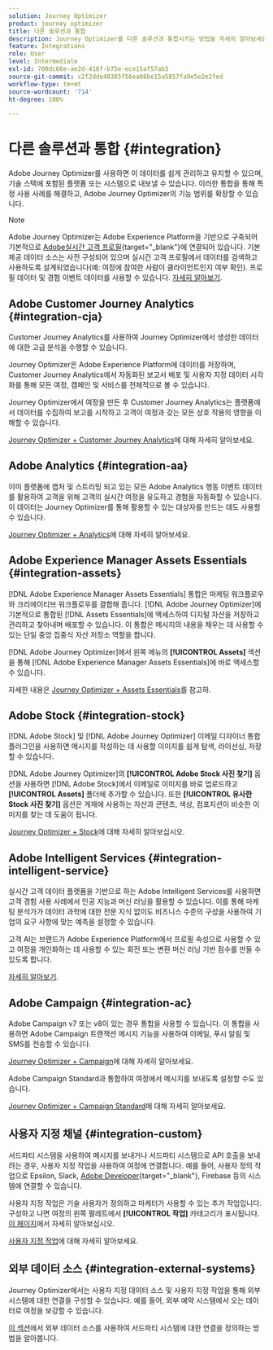 ```yaml
---
solution: Journey Optimizer
product: journey optimizer
title: 다른 솔루션과 통합
description: Journey Optimizer를 다른 솔루션과 통합시키는 방법을 자세히 알아보세요.
feature: Integrations
role: User
level: Intermediate
exl-id: 700dc66e-ae2d-418f-b75e-ece15af57ab3
source-git-commit: c2f2dde40385f56ea86be15a5857fa9e5e2e2fed
workflow-type: tm+mt
source-wordcount: '714'
ht-degree: 100%

---
```


# 다른 솔루션과 통합 {#integration}

Adobe Journey Optimizer를 사용하면 이 데이터를 쉽게 관리하고 유지할 수 있으며, 기술 스택에 포함된 플랫폼 또는 시스템으로 내보낼 수 있습니다. 이러한 통합을 통해 특정 사용 사례를 해결하고, Adobe Journey Optimizer의 기능 범위를 확장할 수 있습니다.

>[!NOTE]
>
> Adobe Journey Optimizer는 Adobe Experience Platform을 기반으로 구축되어 기본적으로 [Adobe실시간 고객 프로필](https://experienceleague.adobe.com/docs/experience-platform/profile/home.html?lang=ko){target="_blank"}에 연결되어 있습니다. 기본 제공 데이터 소스는 사전 구성되어 있으며 실시간 고객 프로필에서 데이터를 검색하고 사용하도록 설계되었습니다(예: 여정에 참여한 사람이 클라이언트인지 여부 확인). 프로필 데이터 및 경험 이벤트 데이터를 사용할 수 있습니다. [자세히 알아보기](../datasource/adobe-experience-platform-data-source.md).
>

## Adobe Customer Journey Analytics {#integration-cja}

Customer Journey Analytics를 사용하여 Journey Optimizer에서 생성한 데이터에 대한 고급 분석을 수행할 수 있습니다.

Journey Optimizer은 Adobe Experience Platform에 데이터를 저장하며, Customer Journey Analytics에서 자동화된 보고서 배포 및 사용자 지정 데이터 시각화를 통해 모든 여정, 캠페인 및 서비스를 전체적으로 볼 수 있습니다.

Journey Optimizer에서 여정을 만든 후 Customer Journey Analytics는 플랫폼에서 데이터를 수집하여 보고를 시작하고 고객이 여정과 갖는 모든 상호 작용의 영향을 이해할 수 있습니다.

[Journey Optimizer + Customer Journey Analytics](../reports/cja-ajo.md)에 대해 자세히 알아보세요.

## Adobe Analytics {#integration-aa}

이미 플랫폼에 캡처 및 스트리밍 되고 있는 모든 Adobe Analytics 행동 이벤트 데이터를 활용하여 고객을 위해 고객의 실시간 여정을 유도하고 경험을 자동화할 수 있습니다. 이 데이터는 Journey Optimizer를 통해 활용할 수 있는 대상자를 만드는 데도 사용할 수 있습니다.

[Journey Optimizer + Analytics](../event/about-analytics.md)에 대해 자세히 알아보세요.


## Adobe Experience Manager Assets Essentials {#integration-assets}

[!DNL Adobe Experience Manager Assets Essentials] 통합은 마케팅 워크플로우와 크리에이티브 워크플로우를 결합해 줍니다. [!DNL Adobe Journey Optimizer]에 기본적으로 통합된 [!DNL Assets Essentials]에 액세스하여 디지털 자산을 저장하고 관리하고 찾아내며 배포할 수 있습니다. 이 통합은 메시지의 내용을 채우는 데 사용할 수 있는 단일 중앙 집중식 자산 저장소 역할을 합니다.

[!DNL Adobe Journey Optimizer]에서 왼쪽 메뉴의 **[!UICONTROL Assets]** 섹션을 통해 [!DNL Adobe Experience Manager Assets Essentials]에 바로 액세스할 수 있습니다.

자세한 내용은 [Journey Optimizer + Assets Essentials](../content-management/assets-essentials.md)를 참고하.


## Adobe Stock {#integration-stock}

[!DNL Adobe Stock] 및 [!DNL Adobe Journey Optimizer] 이메일 디자이너 통합 플러그인을 사용하면 메시지를 작성하는 데 사용할 이미지를 쉽게 탐색, 라이선싱, 저장할 수 있습니다.

[!DNL Adobe Journey Optimizer]의 **[!UICONTROL Adobe Stock 사진 찾기]** 옵션을 사용하면 [!DNL Adobe Stock]에서 이메일로 이미지를 바로 업로드하고 **[!UICONTROL Assets]** 폴더에 추가할 수 있습니다. 또한 **[!UICONTROL 유사한 Stock 사진 찾기]** 옵션은 게재에 사용하는 자산과 콘텐츠, 색상, 컴포지션이 비슷한 이미지를 찾는 데 도움이 됩니다.

[Journey Optimizer + Stock](../content-management/stock.md)에 대해 자세히 알아보십시오.


## Adobe Intelligent Services {#integration-intelligent-service}

실시간 고객 데이터 플랫폼을 기반으로 하는 Adobe Intelligent Services를 사용하면 고객 경험 사용 사례에서 인공 지능과 머신 러닝을 활용할 수 있습니다. 이를 통해 마케팅 분석가가 데이터 과학에 대한 전문 지식 없이도 비즈니스 수준의 구성을 사용하여 기업의 요구 사항에 맞는 예측을 설정할 수 있습니다.

고객 AI는 브랜드가 Adobe Experience Platform에서 프로필 속성으로 사용할 수 있고 여정을 개인화하는 데 사용할 수 있는 회전 또는 변환 머신 러닝 기반 점수를 만들 수 있도록 합니다.

[자세히 알아보기](../building-journeys/ai-services-overview.md).


## Adobe Campaign {#integration-ac}

Adobe Campaign v7 또는 v8이 있는 경우 통합을 사용할 수 있습니다. 이 통합을 사용하면 Adobe Campaign 트랜잭션 메시지 기능을 사용하여 이메일, 푸시 알림 및 SMS를 전송할 수 있습니다.

[Journey Optimizer + Campaign](../building-journeys/ajo-ac.md)에 대해 자세히 알아보세요.

Adobe Campaign Standard과 통합하여 여정에서 메시지를 보내도록 설정할 수도 있습니다.

[Journey Optimizer + Campaign Standard](../building-journeys/using-adobe-campaign-standard.md)에 대해 자세히 알아보세요.

## 사용자 지정 채널 {#integration-custom}

서드파티 시스템을 사용하여 메시지를 보내거나 서드파티 시스템으로 API 호출을 보내려는 경우, 사용자 지정 작업을 사용하여 여정에 연결합니다. 예를 들어, 사용자 정의 작업으로 Epsilon, Slack, [Adobe Developer](https://developer.adobe.com){target="_blank"}, Firebase 등의 시스템에 연결할 수 있습니다.

사용자 지정 작업은 기술 사용자가 정의하고 마케터가 사용할 수 있는 추가 작업입니다. 구성하고 나면 여정의 왼쪽 팔레트에서 **[!UICONTROL 작업]** 카테고리가 표시됩니다. [이 페이지](../building-journeys/about-journey-activities.md#action-activities)에서 자세히 알아보십시오.

[사용자 지정 작업](../action/about-custom-action-configuration.md)에 대해 자세히 알아보세요.

## 외부 데이터 소스 {#integration-external-systems}

Journey Optimizer에서는 사용자 지정 데이터 소스 및 사용자 지정 작업을 통해 외부 시스템에 대한 연결을 구성할 수 있습니다. 예를 들어, 외부 예약 시스템에서 오는 데이터로 여정을 보강할 수 있습니다.

[이 섹션](../datasource/external-data-sources.md)에서 외부 데이터 소스를 사용하여 서드파티 시스템에 대한 연결을 정의하는 방법을 알아봅니다.
